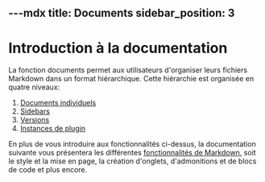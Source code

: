 ---mdx
title: Documents
sidebar_position: 3
---

# Introduction à la documentation

La fonction documents permet aux utilisateurs d'organiser leurs fichiers Markdown dans un format hiérarchique. Cette hiérarchie est organisée en quatre niveaux:

1. [Documents individuels](./docs-créer-document)
2. [Sidebars](./docs-sidebars)
3. [Versions](./docs-versions)
4. [Instances de plugin](./docs-plugins)

En plus de vous introduire aux fonctionnalités ci-dessus, la documentation suivante vous présentera les différentes [fonctionnalités de Markdown](./fonctions-md/fonctions-md.mdx), soit le style et la mise en page, la création d'onglets, d'admonitions et de blocs de code et plus encore.

 
